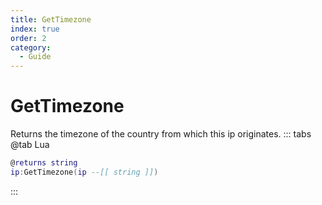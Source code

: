 ```yaml
---
title: GetTimezone
index: true
order: 2
category:
  - Guide
---
```


# GetTimezone
Returns the timezone of the country from which this ip originates.
::: tabs
@tab Lua
```lua
@returns string
ip:GetTimezone(ip --[[ string ]])
```

:::